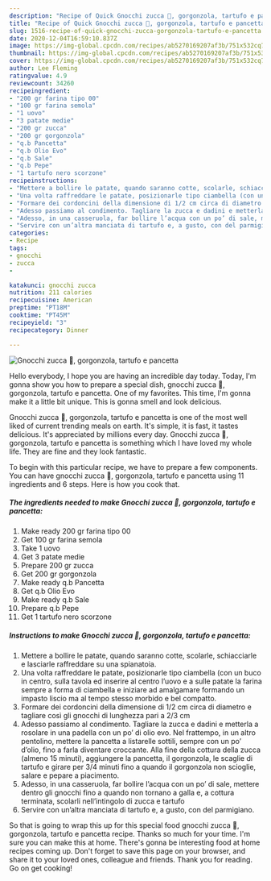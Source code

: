 ```yaml
---
description: "Recipe of Quick Gnocchi zucca 🎃, gorgonzola, tartufo e pancetta"
title: "Recipe of Quick Gnocchi zucca 🎃, gorgonzola, tartufo e pancetta"
slug: 1516-recipe-of-quick-gnocchi-zucca-gorgonzola-tartufo-e-pancetta
date: 2020-12-04T16:59:10.837Z
image: https://img-global.cpcdn.com/recipes/ab5270169207af3b/751x532cq70/gnocchi-zucca-🎃-gorgonzola-tartufo-e-pancetta-recipe-main-photo.jpg
thumbnail: https://img-global.cpcdn.com/recipes/ab5270169207af3b/751x532cq70/gnocchi-zucca-🎃-gorgonzola-tartufo-e-pancetta-recipe-main-photo.jpg
cover: https://img-global.cpcdn.com/recipes/ab5270169207af3b/751x532cq70/gnocchi-zucca-🎃-gorgonzola-tartufo-e-pancetta-recipe-main-photo.jpg
author: Lee Fleming
ratingvalue: 4.9
reviewcount: 34260
recipeingredient:
- "200 gr farina tipo 00"
- "100 gr farina semola"
- "1 uovo"
- "3 patate medie"
- "200 gr zucca"
- "200 gr gorgonzola"
- "q.b Pancetta"
- "q.b Olio Evo"
- "q.b Sale"
- "q.b Pepe"
- "1 tartufo nero scorzone"
recipeinstructions:
- "Mettere a bollire le patate, quando saranno cotte, scolarle, schiacciarle e lasciarle raffreddare su una spianatoia."
- "Una volta raffreddare le patate, posizionarle tipo ciambella (con un buco in centro, sulla tavola ed inserire al centro l’uovo e a sulle patate la farina sempre a forma di ciambella e iniziare ad amalgamare formando un impasto liscio ma al tempo stesso morbido e bel compatto."
- "Formare dei cordoncini della dimensione di 1/2 cm circa di diametro e tagliare così gli gnocchi di lunghezza pari a 2/3 cm"
- "Adesso passiamo al condimento. Tagliare la zucca e dadini e metterla a rosolare in una padella con un po’ di olio evo. Nel frattempo, in un altro pentolino, mettere la pancetta a listarelle sottili, sempre con un po’ d’olio, fino a farla diventare croccante. Alla fine della cottura della zucca (almeno 15 minuti), aggiungere la pancetta, il gorgonzola, le scaglie di tartufo e girare per 3/4 minuti fino a quando il gorgonzola non scioglie, salare e pepare a piacimento."
- "Adesso, in una casseruola, far bollire l’acqua con un po’ di sale, mettere dentro gli gnocchi fino a quando non tornano a galla e, a cottura terminata, scolarli nell’intingolo di zucca e tartufo"
- "Servire con un’altra manciata di tartufo e, a gusto, con del parmigiano."
categories:
- Recipe
tags:
- gnocchi
- zucca
- 

katakunci: gnocchi zucca  
nutrition: 211 calories
recipecuisine: American
preptime: "PT18M"
cooktime: "PT45M"
recipeyield: "3"
recipecategory: Dinner

---
```



![Gnocchi zucca 🎃, gorgonzola, tartufo e pancetta](https://img-global.cpcdn.com/recipes/ab5270169207af3b/751x532cq70/gnocchi-zucca-🎃-gorgonzola-tartufo-e-pancetta-recipe-main-photo.jpg)

Hello everybody, I hope you are having an incredible day today. Today, I'm gonna show you how to prepare a special dish, gnocchi zucca 🎃, gorgonzola, tartufo e pancetta. One of my favorites. This time, I'm gonna make it a little bit unique. This is gonna smell and look delicious.

Gnocchi zucca 🎃, gorgonzola, tartufo e pancetta is one of the most well liked of current trending meals on earth. It's simple, it is fast, it tastes delicious. It's appreciated by millions every day. Gnocchi zucca 🎃, gorgonzola, tartufo e pancetta is something which I have loved my whole life. They are fine and they look fantastic.




To begin with this particular recipe, we have to prepare a few components. You can have gnocchi zucca 🎃, gorgonzola, tartufo e pancetta using 11 ingredients and 6 steps. Here is how you cook that.

<!--inarticleads1-->

##### The ingredients needed to make Gnocchi zucca 🎃, gorgonzola, tartufo e pancetta:

1. Make ready 200 gr farina tipo 00
1. Get 100 gr farina semola
1. Take 1 uovo
1. Get 3 patate medie
1. Prepare 200 gr zucca
1. Get 200 gr gorgonzola
1. Make ready q.b Pancetta
1. Get q.b Olio Evo
1. Make ready q.b Sale
1. Prepare q.b Pepe
1. Get 1 tartufo nero scorzone




<!--inarticleads2-->

##### Instructions to make Gnocchi zucca 🎃, gorgonzola, tartufo e pancetta:

1. Mettere a bollire le patate, quando saranno cotte, scolarle, schiacciarle e lasciarle raffreddare su una spianatoia.
1. Una volta raffreddare le patate, posizionarle tipo ciambella (con un buco in centro, sulla tavola ed inserire al centro l’uovo e a sulle patate la farina sempre a forma di ciambella e iniziare ad amalgamare formando un impasto liscio ma al tempo stesso morbido e bel compatto.
1. Formare dei cordoncini della dimensione di 1/2 cm circa di diametro e tagliare così gli gnocchi di lunghezza pari a 2/3 cm
1. Adesso passiamo al condimento. Tagliare la zucca e dadini e metterla a rosolare in una padella con un po’ di olio evo. Nel frattempo, in un altro pentolino, mettere la pancetta a listarelle sottili, sempre con un po’ d’olio, fino a farla diventare croccante. Alla fine della cottura della zucca (almeno 15 minuti), aggiungere la pancetta, il gorgonzola, le scaglie di tartufo e girare per 3/4 minuti fino a quando il gorgonzola non scioglie, salare e pepare a piacimento.
1. Adesso, in una casseruola, far bollire l’acqua con un po’ di sale, mettere dentro gli gnocchi fino a quando non tornano a galla e, a cottura terminata, scolarli nell’intingolo di zucca e tartufo
1. Servire con un’altra manciata di tartufo e, a gusto, con del parmigiano.




So that is going to wrap this up for this special food gnocchi zucca 🎃, gorgonzola, tartufo e pancetta recipe. Thanks so much for your time. I'm sure you can make this at home. There's gonna be interesting food at home recipes coming up. Don't forget to save this page on your browser, and share it to your loved ones, colleague and friends. Thank you for reading. Go on get cooking!
